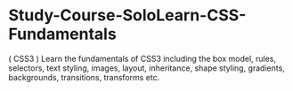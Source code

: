 # Study-Course-SoloLearn-CSS-Fundamentals
( CSS3 ) Learn the fundamentals of CSS3 including the box model, rules, selectors, text styling, images, layout, inheritance, shape styling, gradients, backgrounds, transitions, transforms etc.
